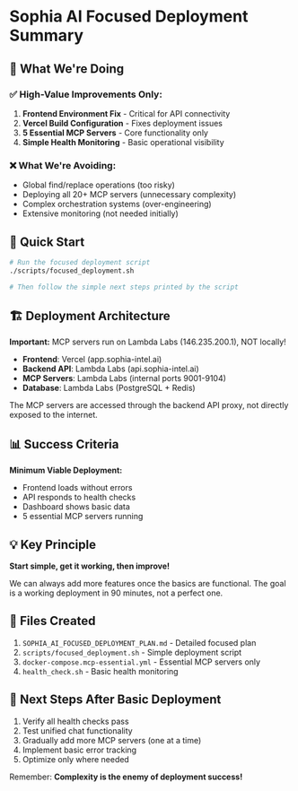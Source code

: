 # Sophia AI Focused Deployment Summary

## 🎯 What We're Doing

### ✅ High-Value Improvements Only:
1. **Frontend Environment Fix** - Critical for API connectivity
2. **Vercel Build Configuration** - Fixes deployment issues
3. **5 Essential MCP Servers** - Core functionality only
4. **Simple Health Monitoring** - Basic operational visibility

### ❌ What We're Avoiding:
- Global find/replace operations (too risky)
- Deploying all 20+ MCP servers (unnecessary complexity)
- Complex orchestration systems (over-engineering)
- Extensive monitoring (not needed initially)

## 🚀 Quick Start

```bash
# Run the focused deployment script
./scripts/focused_deployment.sh

# Then follow the simple next steps printed by the script
```

## 🏗️ Deployment Architecture

**Important:** MCP servers run on Lambda Labs (146.235.200.1), NOT locally!

- **Frontend**: Vercel (app.sophia-intel.ai)
- **Backend API**: Lambda Labs (api.sophia-intel.ai)
- **MCP Servers**: Lambda Labs (internal ports 9001-9104)
- **Database**: Lambda Labs (PostgreSQL + Redis)

The MCP servers are accessed through the backend API proxy, not directly exposed to the internet.

## 📊 Success Criteria

**Minimum Viable Deployment:**
- Frontend loads without errors
- API responds to health checks
- Dashboard shows basic data
- 5 essential MCP servers running

## 💡 Key Principle

**Start simple, get it working, then improve!**

We can always add more features once the basics are functional. The goal is a working deployment in 90 minutes, not a perfect one.

## 📝 Files Created

1. `SOPHIA_AI_FOCUSED_DEPLOYMENT_PLAN.md` - Detailed focused plan
2. `scripts/focused_deployment.sh` - Simple deployment script
3. `docker-compose.mcp-essential.yml` - Essential MCP servers only
4. `health_check.sh` - Basic health monitoring

## 🔧 Next Steps After Basic Deployment

1. Verify all health checks pass
2. Test unified chat functionality
3. Gradually add more MCP servers (one at a time)
4. Implement basic error tracking
5. Optimize only where needed

Remember: **Complexity is the enemy of deployment success!**

